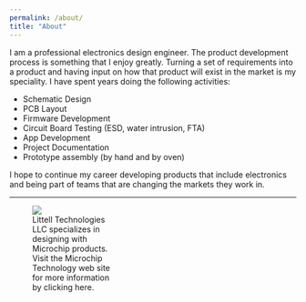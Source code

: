 ```yaml
---
permalink: /about/
title: "About"
---
```


I am a professional electronics design engineer. The product development process is something that I enjoy greatly. Turning a set of requirements into a product and having input on how that product will exist in the market is my speciality.  I have spent years doing the following activities:
* Schematic Design
* PCB Layout
* Firmware Development
* Circuit Board Testing (ESD, water intrusion, FTA)
* App Development
* Project Documentation
* Prototype assembly (by hand and by oven)

I hope to continue my career developing products that include electronics and being part of teams that are changing the markets they work in.

---

<figure class="align-left" style="width: 150px; font-size: 14px">
  <a href="http://www.microchip.com">
  <img src="{{ site.url }}{{ site.baseurl }}/assets/images/PartnerLogo_Web-authorized.png">
  </a>
  <figcaption>Littell Technologies LLC specializes in designing with Microchip products. Visit the Microchip Technology web site for more information by clicking here.</figcaption>
</figure>
